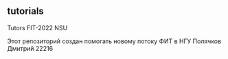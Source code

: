 ## tutorials
Tutors FIT-2022 NSU

Этот репозиторий создан помогать новому потоку ФИТ в НГУ
Полячков Дмитрий 22216
